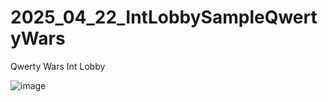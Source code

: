 # 2025_04_22_IntLobbySampleQwertyWars
Qwerty Wars Int Lobby


![image](https://github.com/user-attachments/assets/e1592c20-7fd5-48ba-af6e-61bff82e4e9b)
